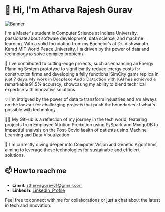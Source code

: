 # 👋 Hi, I'm Atharva Rajesh Gurav

![Banner](https://cdnb.artstation.com/p/assets/images/images/048/282/733/original/exceptrea-gamerroom-1-revisioned-0.gif?1649761105)

I'm a Master's student in Computer Science at Indiana University, passionate about software development, data science, and machine learning. With a solid foundation from my Bachelor's at Dr. Vishwanath Karad MIT World Peace University, I'm driven by the power of data and technology to solve complex problems.

🔭 I've contributed to cutting-edge projects, such as enhancing an Energy Planning System prototype to significantly reduce energy costs for construction firms and developing a fully functional SimCity game replica in just 7 days. My work in Deepfake Audio Detection with XAI has achieved a remarkable 91.5% accuracy, showcasing my ability to blend technical expertise with innovative solutions.

💡 I'm intrigued by the power of data to transform industries and am always on the lookout for challenging projects that push the boundaries of what's possible with technology.

👨‍💻 My GitHub is a reflection of my journey in the tech world, featuring projects from Employee Attrition Prediction using PySpark and MongoDB to impactful analysis on the Post-Covid health of patients using Machine Learning and Data Visualization.

🌱 I'm currently diving deeper into Computer Vision and Genetic Algorithms, aiming to leverage these technologies for sustainable and efficient solutions.



## 📫 How to reach me
- **Email**: atharvagurav01@gmail.com
- **LinkedIn**: [LinkedIn_Profile](Your_LinkedIn_Profile_Link)

Feel free to connect with me for collaborations or just a chat about the latest in tech and innovation.

